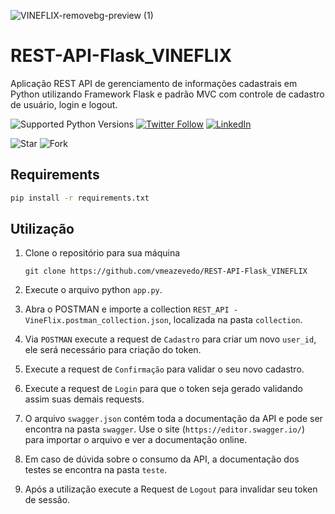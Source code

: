 ![VINEFLIX-removebg-preview (1)](https://user-images.githubusercontent.com/40063504/163687066-2d473abd-eda6-499a-bca9-840b15d9aa1b.png)


# REST-API-Flask_VINEFLIX
Aplicação REST API de gerenciamento de informações cadastrais em Python utilizando Framework Flask e padrão MVC com controle de cadastro de usuário, login e logout.

![Supported Python Versions](https://img.shields.io/pypi/pyversions/rich/10.11.0) [![Twitter Follow](https://img.shields.io/twitter/follow/vmeazevedo.svg?style=social)](https://twitter.com/vmeazevedo) [![LinkedIn](https://img.shields.io/badge/LinkedIn-Vinícius_Azevedo%20-blue)](https://www.linkedin.com/in/vin%C3%ADcius-azevedo-45180ab2/)

![Star](https://img.shields.io/github/stars/vmeazevedo/REST-API-Flask_VINEFLIX?style=social)
![Fork](https://img.shields.io/github/forks/vmeazevedo/REST-API-Flask_VINEFLIX?label=Fork&style=social)

## Requirements

```sh
pip install -r requirements.txt
```

## Utilização
1. Clone o repositório para sua máquina

   ``
   git clone https://github.com/vmeazevedo/REST-API-Flask_VINEFLIX
   ``
2. Execute o arquivo python ``app.py``.
3. Abra o POSTMAN e importe a collection ``REST_API - VineFlix.postman_collection.json``, localizada na pasta ``collection``.
4. Via ``POSTMAN`` execute a request de ``Cadastro`` para criar um novo ``user_id``, ele será necessário para criação do token.
5. Execute a request de ``Confirmação`` para validar o seu novo cadastro.
6. Execute a request de ``Login`` para que o token seja gerado validando assim suas demais requests.
7. O arquivo ``swagger.json`` contém toda a documentação da API e pode ser encontra na pasta ``swagger``. Use o site (``https://editor.swagger.io/``) para importar o arquivo e ver a documentação online.
8. Em caso de dúvida sobre o consumo da API, a documentação dos testes se encontra na pasta ``teste``.
9. Após a utilização execute a Request de ``Logout`` para invalidar seu token de sessão.

